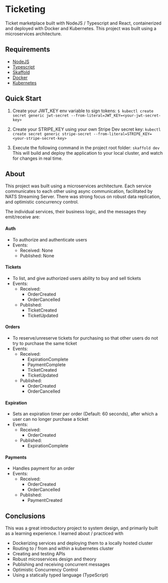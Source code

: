 # Ticketing

Ticket marketplace built with NodeJS / Typescript and React, containerized and deployed with Docker and Kubernetes. This project was built using a microservices architecture.

## Requirements

- [NodeJS](https://nodejs.org/en/download/)
- [Typescript](https://www.typescriptlang.org/download)
- [Skaffold](https://skaffold.dev/docs/install/)
- [Docker](https://docs.docker.com/desktop/)
- [Kubernetes](https://kubernetes.io/docs/setup/production-environment/tools/kubeadm/install-kubeadm/)

## Quick Start

1. Create your JWT_KEY env variable to sign tokens:
```$ kubectl create secret generic jwt-secret --from-literal=JWT_KEY=<your-jwt-secret-key>```

2. Create your STRIPE_KEY using your own Stripe Dev secret key:
```kubectl create secret generic stripe-secret --from-literal=STRIPE_KEY=<your-stripe-secret-key>```

3. Execute the following command in the project root folder:
```skaffold dev```
This will build and deploy the application to your local cluster, and watch for changes in real time.

## About

This project was built using a microservices architecture. Each service communicates to each other using async communication, facilitated by NATS Streaming Server. There was strong focus on robust data replication, and optimistic concurrency control. 

The individual services, their business logic, and the messages they emit/receive are:

#### Auth 
  - To authorize and authenticate users
  - Events:
    - Received:
        None
    - Published:
        None 

#### Tickets
  - To list, and give authorized users ability to buy and sell tickets
  - Events:
    - Received:
        - OrderCreated
        - OrderCancelled
    - Published: 
        - TicketCreated
        - TicketUpdated

#### Orders
  - To reserve/unreserve tickets for purchasing so that other users do not try to purchase the same ticket
  - Events:
    - Received:
        - ExpirationComplete
        - PaymentComplete
        - TicketCreated
        - TicketUpdated
    - Published:
        - OrderCreated
        - OrderCancelled

#### Expiration
  - Sets an expiration timer per order (Default: 60 seconds), after which a user can no longer purchase a ticket
  - Events:
    - Received:
        - OrderCreated
    - Published: 
        - ExpirationComplete

#### Payments
  - Handles payment for an order
  - Events: 
    - Received:
      - OrderCreated
      - OrderCancelled
    - Published: 
      - PaymentCreated

## Conclusions

This was a great introductory project to system design, and primarily built as a learning experience. I learned about / practiced with
  - Dockerizing services and deploying them to a locally hosted cluster
  - Routing to / from and within a kubernetes cluster
  - Creating and testing APIs
  - Robust microservices design and theory
  - Publishing and receiving concurrent messages
  - Optimistic Concurrency Control
  - Using a statically typed language (TypeScript)